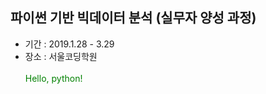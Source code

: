 ## 파이썬 기반 빅데이터 분석 (실무자 양성 과정)

- 기간 : 2019.1.28 - 3.29
- 장소 : 서울코딩학원
<br><br>
<span style="color:green">Hello, python!</span>
